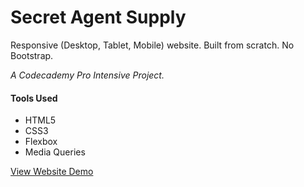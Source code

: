 # Secret Agent Supply

Responsive (Desktop, Tablet, Mobile) website.
Built from scratch.
No Bootstrap.

*A Codecademy Pro Intensive Project.*

#### Tools Used
* HTML5
* CSS3
* Flexbox
* Media Queries

[View Website Demo](https://tinuola.github.io/secret-agent-supply/)
